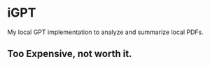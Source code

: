 # iGPT
My local GPT implementation to analyze and summarize local PDFs.

## Too Expensive, not worth it.
